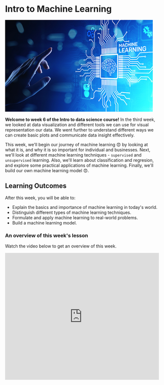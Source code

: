 # Intro to Machine Learning

<img src="./intro-to-ml/ml/Intro-to-ml.jpeg" width="96%" height="300px">

**Welcome to week 6 of the Intro to data science course!** In the third week, we looked at data visualization and different tools we can use for visual representation our data. We went further to understand different ways we can create basic plots and communicate data insight effectively. 

This week, we'll begin our journey of machine learning 😍 by looking at what it is, and why it is so important for individual and businesses. Next, we'll look at different machine learning techniques - `supervised` and `unsupervised` learning. Also, we'll learn about classification and regresion, and explore some practical applications of machine learning. Finally, we'll build our own machine learning model 😍.


## Learning Outcomes

After this week, you will be able to:

- Explain the basics and importance of machine learning in today's world.
- Distinguish different types of machine learning techniques.
- Formulate and apply machine learning to real-world problems.
- Build a machine learning model.


### An overview of this week's lesson

<aside>

Watch the video below to get an overview of this week.

</aside>
<div style="position: relative; padding-bottom: 56.25%; height: 0;"><iframe width="100%" height="415" src="https://www.youtube.com/embed/1GhghjgJTuanORg0" title="Linking your CSS" frameborder="0" allow="accelerometer; autoplay; clipboard-write; encrypted-media; gyroscope; picture-in-picture" allowfullscreen></iframe></div>
